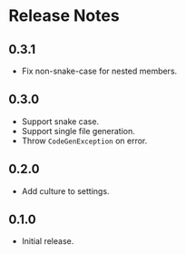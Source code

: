 # Release Notes

## 0.3.1

* Fix non-snake-case for nested members.

## 0.3.0

* Support snake case.
* Support single file generation.
* Throw `CodeGenException` on error.

## 0.2.0

* Add culture to settings.

## 0.1.0

* Initial release.

